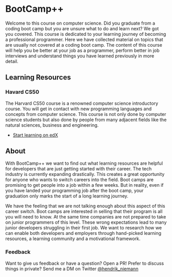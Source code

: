 # BootCamp++

Welcome to this course on computer science. Did you graduate from a coding boot camp but you are unsure what to do and learn next? We got you covered. This course is dedicated to your learning journey of becoming a professional programmer. Here we have collected material on topics that are usually not covered at a coding boot camp. The content of this course will help you be better at your job as a programmer, perform better in job interviews and understand things you have learned previously in more detail.

## Learning Resources

### Havard CS50

The Harvard CS50 course is a renowned computer science introductory course. You will get in contact with new programming languages and concepts from computer science. This course is not only done by computer science students but also done by people from many adjacent fields like the natural sciences, business and engineering.

- [Start learning on edX](https://www.edx.org/course/cs50s-introduction-to-computer-science)

## About

With BootCamp++ we want to find out what learning resources are helpful for developers that are just getting started with their career. The tech industry is currently expanding drastically. This creates a great opportunity for anyone who wants to switch careers into the field. Boot camps are promising to get people into a job within a few weeks. But in reality, even if you have landed your programming job after the boot camp, your graduation only marks the start of a long learning journey.

We have the feeling that we are not talking enough about this aspect of this career switch. Boot camps are interested in selling that their program is all you will need to know. At the same time companies are not prepared to take on junior programmers of this level. These wrong expectations lead to many junior developers struggling in their first job. We want to research how we can enable both developers and employers through hand-picked learning resources, a learning community and a motivational framework.

### Feedback

Want to give us feedback or have a question? Open a PR! Prefer to discuss things in private? Send me a DM on Twitter [@hendrik_niemann](https://twitter.com/hendrik_niemann)
